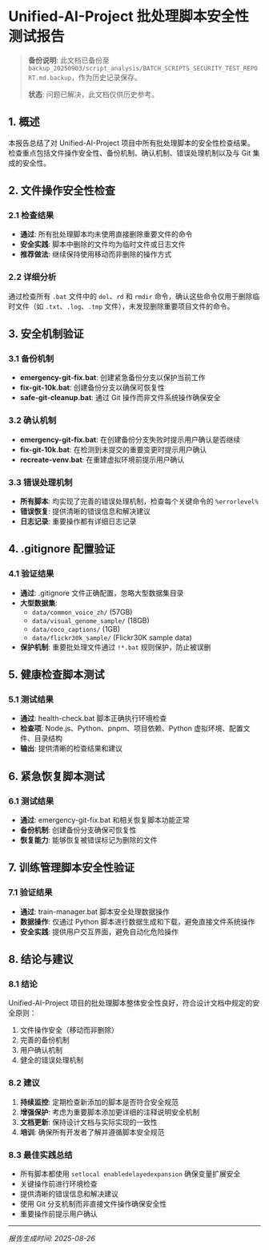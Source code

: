 # Unified-AI-Project 批处理脚本安全性测试报告

> **备份说明**: 此文档已备份至 `backup_20250903/script_analysis/BATCH_SCRIPTS_SECURITY_TEST_REPORT.md.backup`，作为历史记录保存。
>
> **状态**: 问题已解决，此文档仅供历史参考。

## 1. 概述

本报告总结了对 Unified-AI-Project 项目中所有批处理脚本的安全性检查结果。检查重点包括文件操作安全性、备份机制、确认机制、错误处理机制以及与 Git 集成的安全性。

## 2. 文件操作安全性检查

### 2.1 检查结果
- **通过**: 所有批处理脚本均未使用直接删除重要文件的命令
- **安全实践**: 脚本中删除的文件均为临时文件或日志文件
- **推荐做法**: 继续保持使用移动而非删除的操作方式

### 2.2 详细分析
通过检查所有 `.bat` 文件中的 `del`、`rd` 和 `rmdir` 命令，确认这些命令仅用于删除临时文件（如 `.txt`、`.log`、`.tmp` 文件），未发现删除重要项目文件的命令。

## 3. 安全机制验证

### 3.1 备份机制
- **emergency-git-fix.bat**: 创建紧急备份分支以保护当前工作
- **fix-git-10k.bat**: 创建备份分支以确保可恢复性
- **safe-git-cleanup.bat**: 通过 Git 操作而非文件系统操作确保安全

### 3.2 确认机制
- **emergency-git-fix.bat**: 在创建备份分支失败时提示用户确认是否继续
- **fix-git-10k.bat**: 在检测到未提交的重要变更时提示用户确认
- **recreate-venv.bat**: 在重建虚拟环境前提示用户确认

### 3.3 错误处理机制
- **所有脚本**: 均实现了完善的错误处理机制，检查每个关键命令的 `%errorlevel%`
- **错误恢复**: 提供清晰的错误信息和解决建议
- **日志记录**: 重要操作都有详细日志记录

## 4. .gitignore 配置验证

### 4.1 验证结果
- **通过**: .gitignore 文件正确配置，忽略大型数据集目录
- **大型数据集**: 
  - `data/common_voice_zh/` (57GB)
  - `data/visual_genome_sample/` (18GB)
  - `data/coco_captions/` (1GB)
  - `data/flickr30k_sample/` (Flickr30K sample data)
- **保护机制**: 重要批处理文件通过 `!*.bat` 规则保护，防止被误删

## 5. 健康检查脚本测试

### 5.1 测试结果
- **通过**: health-check.bat 脚本正确执行环境检查
- **检查项**: Node.js、Python、pnpm、项目依赖、Python 虚拟环境、配置文件、目录结构
- **输出**: 提供清晰的检查结果和建议

## 6. 紧急恢复脚本测试

### 6.1 测试结果
- **通过**: emergency-git-fix.bat 和相关恢复脚本功能正常
- **备份机制**: 创建备份分支确保可恢复性
- **恢复能力**: 能够恢复被错误标记为删除的文件

## 7. 训练管理脚本安全性验证

### 7.1 验证结果
- **通过**: train-manager.bat 脚本安全处理数据操作
- **数据操作**: 仅通过 Python 脚本进行数据生成和下载，避免直接文件系统操作
- **安全实践**: 提供用户交互界面，避免自动化危险操作

## 8. 结论与建议

### 8.1 结论
Unified-AI-Project 项目的批处理脚本整体安全性良好，符合设计文档中规定的安全原则：
1. 文件操作安全（移动而非删除）
2. 完善的备份机制
3. 用户确认机制
4. 健全的错误处理机制

### 8.2 建议
1. **持续监控**: 定期检查新添加的脚本是否符合安全规范
2. **增强保护**: 考虑为重要脚本添加更详细的注释说明安全机制
3. **文档更新**: 保持设计文档与实际实现的一致性
4. **培训**: 确保所有开发者了解并遵循脚本安全规范

### 8.3 最佳实践总结
- 所有脚本都使用 `setlocal enabledelayedexpansion` 确保变量扩展安全
- 关键操作前进行环境检查
- 提供清晰的错误信息和解决建议
- 使用 Git 分支机制而非直接文件操作确保安全性
- 重要操作前提示用户确认

---
*报告生成时间: 2025-08-26*